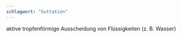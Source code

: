 ```yaml
---
schlagwort: "Guttation"
---
```

aktive tropfenförmige Ausscheidung von Flüssigkeiten (z. B. Wasser)

